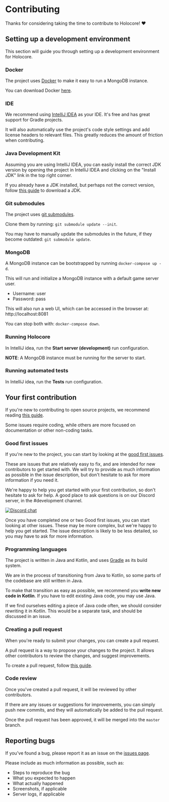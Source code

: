 # Contributing
Thanks for considering taking the time to contribute to Holocore! :heart:

## Setting up a development environment
This section will guide you through setting up a development environment for Holocore.

### Docker
The project uses [Docker](https://www.docker.com) to make it easy to run a MongoDB instance.

You can download Docker [here](https://www.docker.com/get-started).

### IDE
We recommend using [IntelliJ IDEA](https://www.jetbrains.com/idea/download) as your IDE. It's free and has great support for Gradle projects.

It will also automatically use the project's code style settings and add license headers to relevant files.
This greatly reduces the amount of friction when contributing.

### Java Development Kit
Assuming you are using IntelliJ IDEA, you can easily install the correct JDK version by opening the project in IntelliJ IDEA and clicking on the "Install JDK" link in the top right corner.

If you already have a JDK installed, but perhaps not the correct version, follow [this guide](https://www.jetbrains.com/help/idea/sdk.html#define-sdk) to download a JDK.

### Git submodules
The project uses [git submodules](https://git-scm.com/book/en/v2/Git-Tools-Submodules).

Clone them by running: `git submodule update --init`.

You may have to manually update the submodules in the future, if they become outdated: `git submodule update`.

### MongoDB
A MongoDB instance can be bootstrapped by running `docker-compose up -d`.

This will run and initialize a MongoDB instance with a default game server user.
* Username: user
* Password: pass

This will also run a web UI, which can be accessed in the browser at: http://localhost:8081

You can stop both with: `docker-compose down`.

### Running Holocore
In IntelliJ idea, run the **Start server (development)** run configuration.

**NOTE**: A MongoDB instance must be running for the server to start.

### Running automated tests
In IntelliJ idea, run the **Tests** run configuration.

## Your first contribution
If you're new to contributing to open source projects, we recommend reading [this guide](https://opensource.guide/how-to-contribute/).

Some issues require coding, while others are more focused on documentation or other non-coding tasks.

### Good first issues
If you're new to the project, you can start by looking at the [good first issues](https://github.com/ProjectSWGCore/Holocore/issues?q=is%3Aopen+is%3Aissue+label%3A%22Good+first+issue%22).

These are issues that are relatively easy to fix, and are intended for new contributors to get started with.
We will try to provide as much information as possible in the issue description, but don't hesitate to ask for more information if you need it.

We're happy to help you get started with your first contribution, so don't hesitate to ask for help.
A good place to ask questions is on our Discord server, in the #development channel.

[![Discord chat](https://img.shields.io/discord/373548910225915905?logo=discord)](https://discord.gg/BWhBx4F)

Once you have completed one or two Good first issues, you can start looking at other issues.
These may be more complex, but we're happy to help you get started.
The issue description is likely to be less detailed, so you may have to ask for more information.

### Programming languages
The project is written in Java and Kotlin, and uses [Gradle](https://gradle.org) as its build system.

We are in the process of transitioning from Java to Kotlin, so some parts of the codebase are still written in Java.

To make that transition as easy as possible, we recommend you **write new code in Kotlin**.
If you have to edit existing Java code, you may use Java.

If we find ourselves editing a piece of Java code often, we should consider rewriting it in Kotlin. This would be a separate task, and should be discussed in an issue.

### Creating a pull request
When you're ready to submit your changes, you can create a pull request.

A pull request is a way to propose your changes to the project. It allows other contributors to review the changes, and suggest improvements.

To create a pull request, follow [this guide](https://help.github.com/en/github/collaborating-with-issues-and-pull-requests/creating-a-pull-request).

### Code review
Once you've created a pull request, it will be reviewed by other contributors.

If there are any issues or suggestions for improvements, you can simply push new commits, and they will automatically be added to the pull request.

Once the pull request has been approved, it will be merged into the `master` branch.

## Reporting bugs
If you've found a bug, please report it as an issue on the [issues page](https://github.com/ProjectSWGCore/Holocore/issues).

Please include as much information as possible, such as:
* Steps to reproduce the bug
* What you expected to happen
* What actually happened
* Screenshots, if applicable
* Server logs, if applicable
